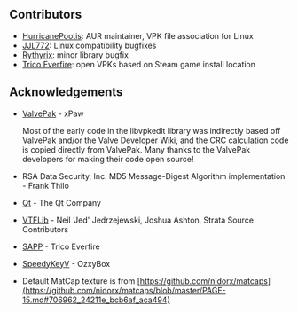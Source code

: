 ## Contributors
- [HurricanePootis](https://github.com/HurricanePootis): AUR maintainer, VPK file association for Linux
- [JJL772](https://github.com/JJL772): Linux compatibility bugfixes
- [Rythyrix](https://github.com/Rythyrix): minor library bugfix
- [Trico Everfire](https://github.com/Trico-Everfire): open VPKs based on Steam game install location

## Acknowledgements
- [ValvePak](https://github.com/ValveResourceFormat/ValvePak) - xPaw

  Most of the early code in the libvpkedit library was indirectly
  based off ValvePak and/or the Valve Developer Wiki, and the CRC
  calculation code is copied directly from ValvePak. Many thanks
  to the ValvePak developers for making their code open source!
- RSA Data Security, Inc. MD5 Message-Digest Algorithm implementation - Frank Thilo
- [Qt](https://www.qt.io) - The Qt Company
- [VTFLib](https://github.com/StrataSource/VTFLib) - Neil 'Jed' Jedrzejewski, Joshua Ashton, Strata Source Contributors
- [SAPP](https://github.com/Trico-Everfire/SteamAppPathProvider) - Trico Everfire
- [SpeedyKeyV](https://github.com/ozxybox/SpeedyKeyV) - OzxyBox
- Default MatCap texture is from [https://github.com/nidorx/matcaps](https://github.com/nidorx/matcaps/blob/master/PAGE-15.md#706962_24211e_bcb6af_aca494)
